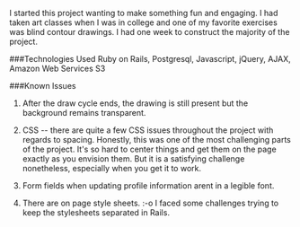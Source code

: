 

I started this project wanting to make something fun and engaging. I had taken art classes when I was in college and one of my favorite exercises was blind contour drawings. I had one week to construct the majority of the project.

###Technologies Used
Ruby on Rails, Postgresql, Javascript, jQuery, AJAX, Amazon Web Services S3

###Known Issues

1) After the draw cycle ends, the drawing is still present but the background remains transparent. 

2) CSS -- there are quite a few CSS issues throughout the project with regards to spacing. Honestly, this was one of the most challenging parts of the project. It's so hard to center things and get them on the page exactly as you envision them. But it is a satisfying challenge nonetheless, especially when you get it to work. 
3) Form fields when updating profile information arent in a legible font.

4) There are on page style sheets. :-o I faced some challenges trying to keep the stylesheets separated in Rails. 


